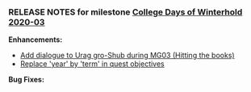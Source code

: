 ### RELEASE NOTES for milestone [College Days of Winterhold 2020-03](https://github.com/SkyrimLL/SkLLpatches/milestone/8?closed=1) 
**Enhancements:** 
- [Add dialogue to Urag gro-Shub during MG03 (Hitting the books)](https://github.com/SkyrimLL/SkLLpatches/issues/7)
- [Replace 'year' by 'term' in quest objectives](https://github.com/SkyrimLL/SkLLpatches/issues/6)

**Bug Fixes:** 

